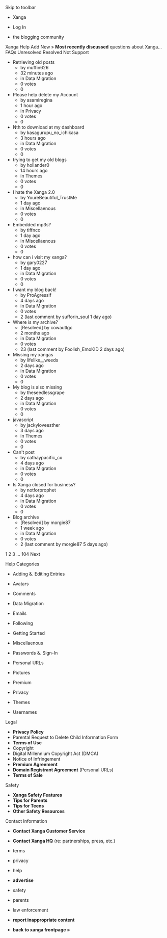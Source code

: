 Skip to toolbar

*   Xanga

*   Log In

*   the blogging community

Xanga Help Add New » **Most recently discussed** questions about Xanga… FAQs Unresolved Resolved Not Support

*   Retrieving old posts
    *   by muffin626
    *   32 minutes ago
    *   in Data Migration
    *   0 votes
    *   0
*   Please help delete my Account
    *   by asamiregina
    *   1 hour ago
    *   in Privacy
    *   0 votes
    *   0
*   Nth to download at my dashboard
    *   by kasagurupu\_no\_ichikasa
    *   3 hours ago
    *   in Data Migration
    *   0 votes
    *   0
*   trying to get my old blogs
    *   by hollander0
    *   14 hours ago
    *   in Themes
    *   0 votes
    *   0
*   I hate the Xanga 2.0
    *   by YoureBeautiful\_TrustMe
    *   1 day ago
    *   in Miscellaenous
    *   0 votes
    *   0
*   Embedded mp3s?
    *   by tiffnco
    *   1 day ago
    *   in Miscellaenous
    *   0 votes
    *   0
*   how can i visit my xanga?
    *   by gary0227
    *   1 day ago
    *   in Data Migration
    *   0 votes
    *   0
*   I want my blog back!
    *   by ProAgressif
    *   4 days ago
    *   in Data Migration
    *   0 votes
    *   2 (last comment by sufforin\_soul 1 day ago)
*   Where is my archive?
    *   \[Resolved\] by cowautlgc
    *   2 months ago
    *   in Data Migration
    *   0 votes
    *   23 (last comment by Foolish\_EmoKID 2 days ago)
*   Missing my xangas
    *   by lifelike\_\_weeds
    *   2 days ago
    *   in Data Migration
    *   0 votes
    *   0
*   My blog is also missing
    *   by theseedlessgrape
    *   2 days ago
    *   in Data Migration
    *   0 votes
    *   0
*   javascript
    *   by jackyloveesther
    *   3 days ago
    *   in Themes
    *   0 votes
    *   0
*   Can't post
    *   by cathaypacific\_cx
    *   4 days ago
    *   in Data Migration
    *   0 votes
    *   0
*   Is Xanga closed for business?
    *   by notforprophet
    *   4 days ago
    *   in Data Migration
    *   0 votes
    *   0
*   Blog archive
    *   \[Resolved\] by morgie87
    *   1 week ago
    *   in Data Migration
    *   0 votes
    *   2 (last comment by morgie87 5 days ago)

1 2 3 ... 104 Next

Help Categories

*   Adding &. Editing Entries
*   Avatars
*   Comments
*   Data Migration
*   Emails
*   Following
*   Getting Started
*   Miscellaenous

*   Passwords &. Sign-In
*   Personal URLs
*   Pictures
*   Premium
*   Privacy
*   Themes
*   Usernames

Legal

*   **Privacy Policy**
*   Parental Request to Delete Child Information Form
*   **Terms of Use**
*   Copyright
*   Digital Millennium Copyright Act (DMCA)
*   Notice of Infringement
*   **Premium Agreement**
*   **Domain Registrant Agreement** (Personal URLs)
*   **Terms of Sale**

Safety

*   **Xanga Safety Features**
*   **Tips for Parents**
*   **Tips for Teens**
*   **Other Safety Resources**

Contact Information

*   **Contact Xanga Customer Service**
*   **Contact Xanga HQ** (re: partnerships, press, etc.)

*   terms
*   privacy
*   help
*   **advertise**

*   safety
*   parents
*   law enforcement
*   **report inappropriate content**

*   **back to xanga frontpage »**